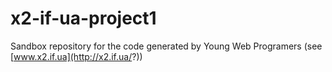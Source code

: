 # x2-if-ua-project1
Sandbox repository for the code generated by Young Web Programers (see [www.x2.if.ua](http://x2.if.ua/?))
